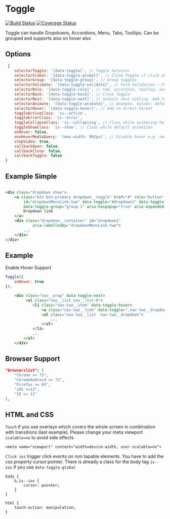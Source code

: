 # Toggle
[![Build Status](https://travis-ci.org/NaciAkce/toggle-all.svg?branch=master)](https://travis-ci.org/NaciAkce/toggle-all)
[![Coverage Status](https://coveralls.io/repos/github/NaciAkce/toggle-all/badge.svg?branch=master)](https://coveralls.io/github/NaciAkce/toggle-all?branch=master)

Toggle can handle Dropdowns, Accordions, Menu, Tabs, Tooltips. Can be grouped and supports also on hover also

## Options

```js
 {
    selectorToggle: '[data-toggle]', // Toggle Selector
    selectorGlobal: '[data-toggle-global]', // Close Toggle if click outside
    selectorGroup: '[data-toggle-group]', // Group toggles
    selectorValidate: '[data-toggle-validate]', // Form Validation - Prevent Closing if invalid
    selectorRole: '[data-toggle-role]', // tab, accordion, tooltip, overlay, default 
    selectorBack: '[data-toggle-back]', // Close Toggle
    selectorNext: '[data-toggle-next]', // Selects next Sibling. Add to Parent. Use Case: for Nested Multiple driopdowns with same classes instead of unique IDs
    selectorAnimate: '[data-toggle-animate]', // Animate. Values: default(all other css transitions), height(accordion)
    selectorHover: '[data-toggle-hover]', // Add to direct Parent 
    toggleActiveClass: 'is--active',
    toggleErrorClass: 'is--error',
    toggleCollapseClass: 'is--collapsing', // Class while animating height
    toggleShowClass: 'is--show', // Class while default animation
    onHover: false,
    onnHoverMediaQuery: '(max-width: 992px)', // Disable hover e.g  smaller then 992px
    stopVideo: true,
    callbackOpen: false,
    callbackClose: false,
    callbackToggle: false
}

```

## Example Simple


```html

<div class="dropdown show">
    <a class="btn btn-primary dropdown__toggle" href="#" role="button"
        id="dropdownMenuLink-two" data-toggle="#dropdown1" data-toggle-global
        data-toggle-group="group-1" aria-haspopup="true" aria-expanded="false">
        Dropdown link
    </a>
    <div class="dropdown__container" id="dropdown1"
            aria-labelledby="dropdownMenuLink-two">
        ...
    </div>
</div>

```


## Example

Enable Hover Support

```js
Toggle({
    onHover: true
});
```

```html
    <div class="nav__wrap" data-toggle-next>
         <ul class="nav__list nav__list-0">
            <li class="nav-two__item" data-toggle-hover>
                <a class="nav-two__link" data-toggle=".nav-two__dropdown" data-toggle-group="#nav-two-list-0" href="#">...</a>
                <ul class="nav-two__list  nav-two__dropdown">
                    ...
                </ul>
            </li>
            ...
        </ul>
    </div>
```

## Browser Support

```json
"browserslist": [
    "Chrome >= 72",
    "ChromeAndroid >= 72",
    "Firefox >= 65",
    "iOS >=12",
    "IE >= 11"
],
```

## HTML and CSS

`Touch`  if you use overlays which covers the whole screen in combination with transitions (last example). Please change your meta viewport `scalable=no` to avoid side effects

```
<meta name="viewport" content="width=device-width, user-scalable=no">
```

`Click ios` trigger click events on non tapable elements. You have to add the css property cursor:pointer. There is already a class for the body tag `is--ios` if you use `data-toggle-global`

```
body {
    &.is--ios {
        cursor: pointer;
    }
}

html {
    touch-action: manipulation;
}
```